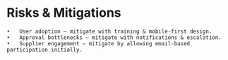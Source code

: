 # Risks & Mitigations

	•	User adoption – mitigate with training & mobile-first design.
	•	Approval bottlenecks – mitigate with notifications & escalation.
	•	Supplier engagement – mitigate by allowing email-based participation initially.
